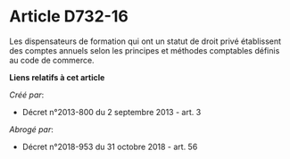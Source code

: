 # Article D732-16

Les dispensateurs de formation qui ont un statut de droit privé établissent des comptes annuels selon les principes et
méthodes comptables définis au code de commerce.

**Liens relatifs à cet article**

_Créé par_:

  - Décret n°2013-800 du 2 septembre 2013 - art. 3

_Abrogé par_:

  - Décret n°2018-953 du 31 octobre 2018 - art. 56
